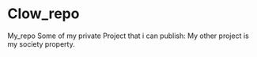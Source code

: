 # Clow_repo
My_repo
Some of my private Project that i can publish:
My other project is my society property.
